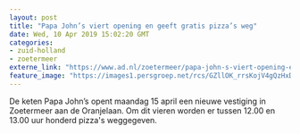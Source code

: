 ```yaml
---
layout: post
title: "Papa John’s viert opening en geeft gratis pizza’s weg"
date: Wed, 10 Apr 2019 15:02:20 GMT
categories: 
- zuid-holland 
- zoetermeer 
externe_link: "https://www.ad.nl/zoetermeer/papa-john-s-viert-opening-en-geeft-gratis-pizza-s-weg~a8eda19c/"
feature_image: "https://images1.persgroep.net/rcs/GZllOK_rrsKojV4gQzHxDdEQ0w4/diocontent/128086095/_fitwidth/400/?appId=21791a8992982cd8da851550a453bd7f&quality=0.7"
---
```


De keten Papa John’s opent maandag 15 april een nieuwe vestiging in Zoetermeer aan de Oranjelaan. Om dit vieren worden er tussen 12.00 en 13.00 uur honderd pizza's weggegeven.
